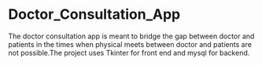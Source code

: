 # Doctor_Consultation_App
The doctor consultation app is meant to bridge the gap between doctor and patients in the times when physical meets between doctor and patients are not possible.The project uses Tkinter for front end and mysql for backend.
